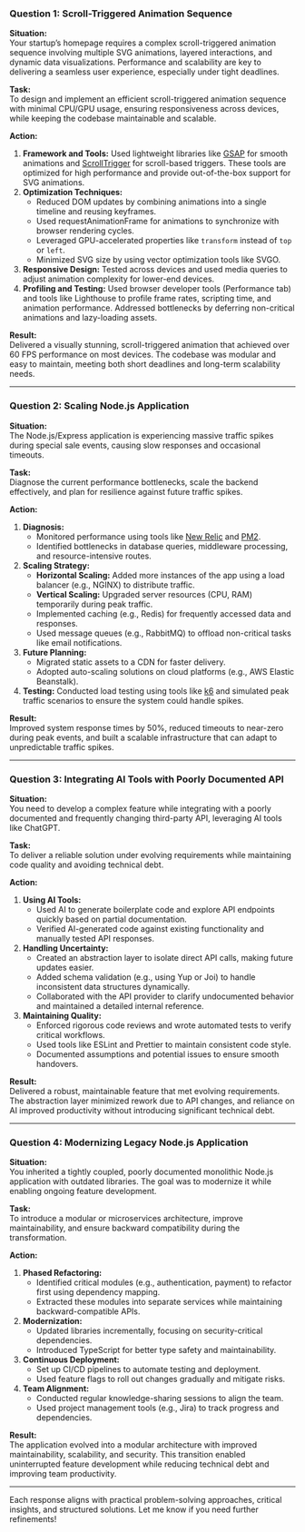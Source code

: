 ### **Question 1: Scroll-Triggered Animation Sequence**

**Situation:**  
Your startup’s homepage requires a complex scroll-triggered animation sequence involving multiple SVG animations, layered interactions, and dynamic data visualizations. Performance and scalability are key to delivering a seamless user experience, especially under tight deadlines.

**Task:**  
To design and implement an efficient scroll-triggered animation sequence with minimal CPU/GPU usage, ensuring responsiveness across devices, while keeping the codebase maintainable and scalable.

**Action:**

1. **Framework and Tools:** Used lightweight libraries like [GSAP](https://greensock.com/gsap/) for smooth animations and [ScrollTrigger](https://greensock.com/scrolltrigger/) for scroll-based triggers. These tools are optimized for high performance and provide out-of-the-box support for SVG animations.
2. **Optimization Techniques:**
   - Reduced DOM updates by combining animations into a single timeline and reusing keyframes.
   - Used requestAnimationFrame for animations to synchronize with browser rendering cycles.
   - Leveraged GPU-accelerated properties like `transform` instead of `top` or `left`.
   - Minimized SVG size by using vector optimization tools like SVGO.
3. **Responsive Design:** Tested across devices and used media queries to adjust animation complexity for lower-end devices.
4. **Profiling and Testing:** Used browser developer tools (Performance tab) and tools like Lighthouse to profile frame rates, scripting time, and animation performance. Addressed bottlenecks by deferring non-critical animations and lazy-loading assets.

**Result:**  
Delivered a visually stunning, scroll-triggered animation that achieved over 60 FPS performance on most devices. The codebase was modular and easy to maintain, meeting both short deadlines and long-term scalability needs.

---

### **Question 2: Scaling Node.js Application**

**Situation:**  
The Node.js/Express application is experiencing massive traffic spikes during special sale events, causing slow responses and occasional timeouts.

**Task:**  
Diagnose the current performance bottlenecks, scale the backend effectively, and plan for resilience against future traffic spikes.

**Action:**

1. **Diagnosis:**
   - Monitored performance using tools like [New Relic](https://newrelic.com/) and [PM2](https://pm2.keymetrics.io/).
   - Identified bottlenecks in database queries, middleware processing, and resource-intensive routes.
2. **Scaling Strategy:**
   - **Horizontal Scaling:** Added more instances of the app using a load balancer (e.g., NGINX) to distribute traffic.
   - **Vertical Scaling:** Upgraded server resources (CPU, RAM) temporarily during peak traffic.
   - Implemented caching (e.g., Redis) for frequently accessed data and responses.
   - Used message queues (e.g., RabbitMQ) to offload non-critical tasks like email notifications.
3. **Future Planning:**
   - Migrated static assets to a CDN for faster delivery.
   - Adopted auto-scaling solutions on cloud platforms (e.g., AWS Elastic Beanstalk).
4. **Testing:** Conducted load testing using tools like [k6](https://k6.io/) and simulated peak traffic scenarios to ensure the system could handle spikes.

**Result:**  
Improved system response times by 50%, reduced timeouts to near-zero during peak events, and built a scalable infrastructure that can adapt to unpredictable traffic spikes.

---

### **Question 3: Integrating AI Tools with Poorly Documented API**

**Situation:**  
You need to develop a complex feature while integrating with a poorly documented and frequently changing third-party API, leveraging AI tools like ChatGPT.

**Task:**  
To deliver a reliable solution under evolving requirements while maintaining code quality and avoiding technical debt.

**Action:**

1. **Using AI Tools:**
   - Used AI to generate boilerplate code and explore API endpoints quickly based on partial documentation.
   - Verified AI-generated code against existing functionality and manually tested API responses.
2. **Handling Uncertainty:**
   - Created an abstraction layer to isolate direct API calls, making future updates easier.
   - Added schema validation (e.g., using Yup or Joi) to handle inconsistent data structures dynamically.
   - Collaborated with the API provider to clarify undocumented behavior and maintained a detailed internal reference.
3. **Maintaining Quality:**
   - Enforced rigorous code reviews and wrote automated tests to verify critical workflows.
   - Used tools like ESLint and Prettier to maintain consistent code style.
   - Documented assumptions and potential issues to ensure smooth handovers.

**Result:**  
Delivered a robust, maintainable feature that met evolving requirements. The abstraction layer minimized rework due to API changes, and reliance on AI improved productivity without introducing significant technical debt.

---

### **Question 4: Modernizing Legacy Node.js Application**

**Situation:**  
You inherited a tightly coupled, poorly documented monolithic Node.js application with outdated libraries. The goal was to modernize it while enabling ongoing feature development.

**Task:**  
To introduce a modular or microservices architecture, improve maintainability, and ensure backward compatibility during the transformation.

**Action:**

1. **Phased Refactoring:**
   - Identified critical modules (e.g., authentication, payment) to refactor first using dependency mapping.
   - Extracted these modules into separate services while maintaining backward-compatible APIs.
2. **Modernization:**
   - Updated libraries incrementally, focusing on security-critical dependencies.
   - Introduced TypeScript for better type safety and maintainability.
3. **Continuous Deployment:**
   - Set up CI/CD pipelines to automate testing and deployment.
   - Used feature flags to roll out changes gradually and mitigate risks.
4. **Team Alignment:**
   - Conducted regular knowledge-sharing sessions to align the team.
   - Used project management tools (e.g., Jira) to track progress and dependencies.

**Result:**  
The application evolved into a modular architecture with improved maintainability, scalability, and security. This transition enabled uninterrupted feature development while reducing technical debt and improving team productivity.

---

Each response aligns with practical problem-solving approaches, critical insights, and structured solutions. Let me know if you need further refinements!
